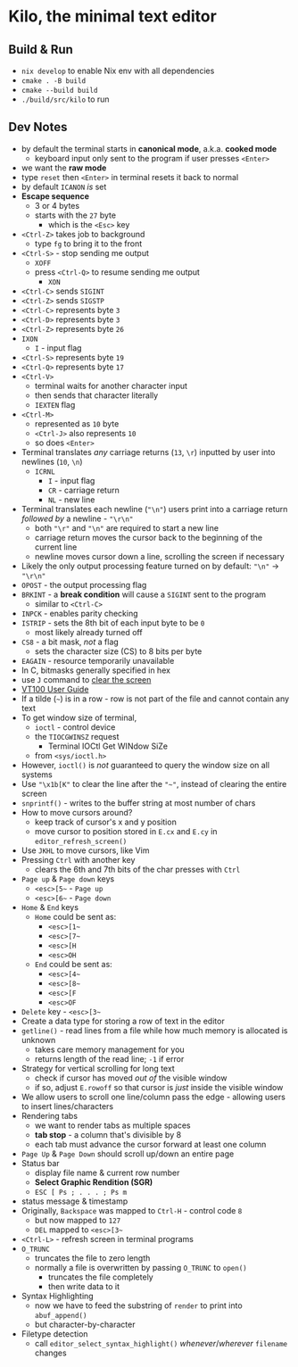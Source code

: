# Kilo, the minimal text editor

## Build & Run

- `nix develop` to enable Nix env with all dependencies
- `cmake . -B build`
- `cmake --build build`
- `./build/src/kilo` to run

## Dev Notes

- by default the terminal starts in **canonical mode**, a.k.a. **cooked mode**
  - keyboard input only sent to the program if user presses `<Enter>`
- we want the **raw mode**
- type `reset` then `<Enter>` in terminal resets it back to normal
- by default `ICANON` _is_ set
- **Escape sequence**
  - 3 or 4 bytes
  - starts with the `27` byte
    - which is the `<Esc>` key
- `<Ctrl-Z>` takes job to background
  - type `fg` to bring it to the front
- `<Ctrl-S>` - stop sending me output
  - `XOFF`
  - press `<Ctrl-Q>` to resume sending me output
    - `XON`
- `<Ctrl-C>` sends `SIGINT`
- `<Ctrl-Z>` sends `SIGSTP`
- `<Ctrl-C>` represents byte `3`
- `<Ctrl-D>` represents byte `3`
- `<Ctrl-Z>` represents byte `26`
- `IXON`
  - `I` - input flag
- `<Ctrl-S>` represents byte `19`
- `<Ctrl-Q>` represents byte `17`
- `<Ctrl-V>`
  - terminal waits for another character input
  - then sends that character literally
  - `IEXTEN` flag
- `<Ctrl-M>`
  - represented as `10` byte
  - `<Ctrl-J>` also represents `10`
  - so does `<Enter>`
- Terminal translates _any_ carriage returns (`13`, `\r`) inputted by user into newlines (`10`, `\n`)
  - `ICRNL`
    - `I` - input flag
    - `CR` - carriage return
    - `NL` - new line
- Terminal translates each newline (`"\n"`) users print into a carriage return _followed by_ a newline - `"\r\n"`
  - both `"\r"` and `"\n"` are required to start a new line
  - carriage return moves the cursor back to the beginning of the current line
  - newline moves cursor down a line, scrolling the screen if necessary
- Likely the only output processing feature turned on by default: `"\n"` -> `"\r\n"`
- `OPOST` - the output processing flag
- `BRKINT` - a **break condition** will cause a `SIGINT` sent to the program
  - similar to `<Ctrl-C>`
- `INPCK` - enables parity checking
- `ISTRIP` - sets the 8th bit of each input byte to be `0`
  - most likely already turned off
- `CS8` - a bit mask, _not_ a flag
  - sets the character size (CS) to 8 bits per byte
- `EAGAIN` - resource temporarily unavailable
- In C, bitmasks generally specified in hex
- use `J` command to [clear the screen](https://vt100.net/docs/vt100-ug/chapter3.html#ED)
- [VT100 User Guide](https://vt100.net/docs/vt100-ug/chapter3.html)
- If a tilde (`~`) is in a row - row is not part of the file and cannot contain any text
- To get window size of terminal,
  - `ioctl` - control device
  - the `TIOCGWINSZ` request
    - Terminal IOCtl Get WINdow SiZe
  - from `<sys/ioctl.h>`
- However, `ioctl()` is _not_ guaranteed to query the window size on all systems
- Use `"\x1b[K"` to clear the line after the `"~"`, instead of clearing the entire screen
- `snprintf()` - writes to the buffer string at most number of chars
- How to move cursors around?
  - keep track of cursor's x and y position
  - move cursor to position stored in `E.cx` and `E.cy` in `editor_refresh_screen()`
- Use `JKHL` to move cursors, like Vim
- Pressing `Ctrl` with another key
  - clears the 6th and 7th bits of the char presses with `Ctrl`
- `Page up` & `Page down` keys
  - `<esc>[5~` - `Page up`
  - `<esc>[6~` - `Page down`
- `Home` & `End` keys
  - `Home` could be sent as:
    - `<esc>[1~`
    - `<esc>[7~`
    - `<esc>[H`
    - `<esc>OH`
  - `End` could be sent as:
    - `<esc>[4~`
    - `<esc>[8~`
    - `<esc>[F`
    - `<esc>OF`
- `Delete` key - `<esc>[3~`
- Create a data type for storing a row of text in the editor
- `getline()` - read lines from a file while how much memory is allocated is unknown
  - takes care memory management for you
  - returns length of the read line; `-1` if error
- Strategy for vertical scrolling for long text
  - check if cursor has moved _out of_ the visible window
  - if so, adjust `E.rowoff` so that cursor is _just_ inside the visible window
- We allow users to scroll one line/column pass the edge - allowing users to insert lines/characters
- Rendering tabs
  - we want to render tabs as multiple spaces
  - **tab stop** - a column that's divisible by 8
  - each tab must advance the cursor forward at least one column
- `Page Up` & `Page Down` should scroll up/down an entire page
- Status bar
  - display file name & current row number
  - **Select Graphic Rendition (SGR)**
  - `ESC [ Ps ; . . . ; Ps m`
- status message & timestamp
- Originally, `Backspace` was mapped to `Ctrl-H` - control code `8`
  - but now mapped to `127`
  - `DEL` mapped to `<esc>[3~`
- `<Ctrl-L>` - refresh screen in terminal programs
- `O_TRUNC`
  - truncates the file to zero length
  - normally a file is overwritten by passing `O_TRUNC` to `open()`
    - truncates the file completely
    - then write data to it
- Syntax Highlighting
  - now we have to feed the substring of `render` to print into `abuf_append()`
  - but character-by-character
- Filetype detection
  - call `editor_select_syntax_highlight()` _whenever_/_wherever_ `filename` changes
